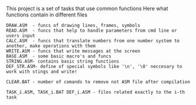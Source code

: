 This project is a set of tasks that use common functions
Here what functions contain in different files

    DRAW.ASM  - funcs of drawing lines, frames, symbols
    READ.ASM  - funcs that help to handle parameters from cmd line or users input
    CALC.ASM  - funcs that translate numbers from one number system to another, make operations with them
    WRITE.ASM - funcs that write messages at the screen
    BASE.ASM  - some basic macro's and funcs
    STRING.ASM- contains basic string functions
    DEF_STR.ASM- define of special symbols like '\n', '\0' neccesary to work with stings and write!

    CLEAR.BAT - number of comands to remove not ASM file after compilation

    TASK_i.ASM, TASK_i.BAT DEF_i.ASM - files related exactly to the i-th task